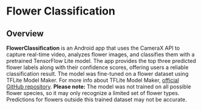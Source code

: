 # Flower Classification

## Overview

**FlowerClassification** is an Android app that uses the CameraX API to capture real-time video, analyzes flower images, and classifies them with a pretrained TensorFlow Lite model. The app provides the top three predicted flower labels along with their confidence scores, offering users a reliable classification result.
The model was fine-tuned on a flower dataset using TFLite Model Maker. For more info about TFLite Model Maker, [official GitHub repository](https://github.com/tensorflow/examples/tree/master/tensorflow_examples/lite/model_maker).
**Please note:** The model was not trained on all possible flower species, so it may only recognize a limited set of flower types. Predictions for flowers outside this trained dataset may not be accurate.